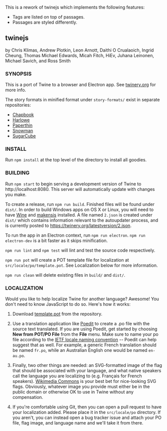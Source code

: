 This is a rework of twinejs which implements the following features:
- Tags are listed on top of passages.
- Passages are styled differently.

## twinejs

by Chris Klimas, Andrew Plotkin, Leon Arnott, Daithi O Crualaoich, Ingrid
Cheung, Thomas Michael Edwards, Micah Fitch, HiEv, Juhana Leinonen, Michael Savich,
and Ross Smith

### SYNOPSIS

This is a port of Twine to a browser and Electron app. See
[twinery.org](https://twinery.org) for more info.

The story formats in minified format under `story-formats/` exist in separate
repositories:

-   [Chapbook](https://github.com/klembot/chapbook)
-   [Harlowe](https://foss.heptapod.net/games/harlowe)
-   [Paperthin](https://github.com/klembot/paperthin)
-   [Snowman](https://github.com/videlais/snowman)
-   [SugarCube](https://github.com/tmedwards/sugarcube-2)

### INSTALL

Run `npm install` at the top level of the directory to install all goodies.

### BUILDING

Run `npm start` to begin serving a development version of Twine to
http://localhost:8080. This server will automatically update with changes you
make.

To create a release, run `npm run build`. Finished files will be found under
`dist/`. In order to build Windows apps on OS X or Linux, you will need to have
[Wine](https://www.winehq.org/) and [makensis](http://nsis.sourceforge.net/)
installed. A file named `2.json` is created under `dist/` which contains
information relevant to the autoupdater process, and is currently posted to
https://twinery.org/latestversion/2.json.

To run the app in an Electron context, run `npm run electron`. `npm run electron-dev` is a bit faster as it skips minification.

`npm run lint` and `npm test` will lint and test the source code respectively.

`npm run pot` will create a POT template file for localization at
`src/locale/po/template.pot`. See Localization below for more information.

`npm run clean` will delete existing files in `build/` and `dist/`.

### LOCALIZATION

Would you like to help localize Twine for another language? Awesome! You don't
need to know JavaScript to do so. Here's how it works:

1. Download
   [template.pot](https://github.com/klembot/twinejs/blob/master/src/locale/po/template.pot)
   from the repository.

2. Use a translation application like [Poedit](http://poedit.net/) to create a
   .po file with the source text translated. If you are using Poedit, get started
   by choosing **New from POT/PO File** from the **File** menu. Make sure to name
   your po file according to the [IETF locale naming
   convention](https://en.wikipedia.org/wiki/IETF_language_tag) -- Poedit can help
   suggest that as well. For example, a generic French translation should be named
   `fr.po`, while an Australian English one would be named `en-au.po`.

3. Finally, two other things are needed: an SVG-formatted image of the flag
   that should be associated with your language, and what native speakers call the
   language you are localizing to (e.g. Fran&ccedil;ais for French speakers).
   [Wikimedia
   Commons](https://commons.wikimedia.org/wiki/Category:SVG_flags_by_country) is
   your best bet for nice-looking SVG flags. Obviously, whatever image you provide
   must either be in the public domain or otherwise OK to use in Twine without any
   compensation.

4. If you're comfortable using Git, then you can open a pull request to have
   your localization added. Please place it in the `src/locale/po` directory. If
   you aren't, you can instead open a bug tracker issue and attach your PO file,
   flag image, and language name and we'll take it from there.
